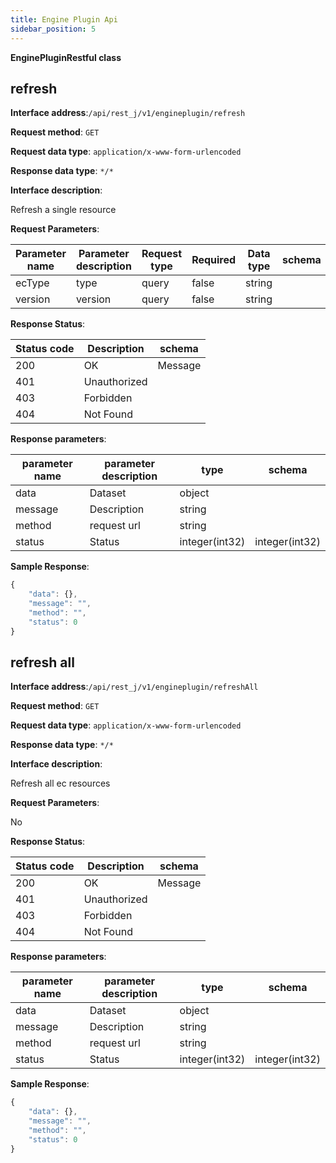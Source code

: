 ```yaml
---
title: Engine Plugin Api
sidebar_position: 5
---
```


**EnginePluginRestful class**

## refresh

**Interface address**:`/api/rest_j/v1/engineplugin/refresh`

**Request method**: `GET`

**Request data type**: `application/x-www-form-urlencoded`

**Response data type**: `*/*`

**Interface description**:<p>Refresh a single resource</p>

**Request Parameters**:

| Parameter name | Parameter description | Request type | Required | Data type | schema |
| -------- | -------- | ----- | -------- | -------- | ------ |
|ecType|type|query|false|string|
|version|version|query|false|string|

**Response Status**:

| Status code | Description | schema |
| -------- | -------- | ----- |
|200|OK|Message|
|401|Unauthorized|
|403|Forbidden|
|404|Not Found|

**Response parameters**:

| parameter name | parameter description | type | schema |
| -------- | -------- | ----- |----- |
|data|Dataset|object|
|message|Description|string|
|method|request url|string|
|status|Status|integer(int32)|integer(int32)|

**Sample Response**:

````javascript
{
    "data": {},
    "message": "",
    "method": "",
    "status": 0
}
````

## refresh all

**Interface address**:`/api/rest_j/v1/engineplugin/refreshAll`

**Request method**: `GET`

**Request data type**: `application/x-www-form-urlencoded`

**Response data type**: `*/*`

**Interface description**:<p>Refresh all ec resources</p>

**Request Parameters**:

No

**Response Status**:

| Status code | Description | schema |
| -------- | -------- | ----- |
|200|OK|Message|
|401|Unauthorized|
|403|Forbidden|
|404|Not Found|

**Response parameters**:

| parameter name | parameter description | type | schema |
| -------- | -------- | ----- |----- |
|data|Dataset|object|
|message|Description|string|
|method|request url|string|
|status|Status|integer(int32)|integer(int32)|

**Sample Response**:

````javascript
{
    "data": {},
    "message": "",
    "method": "",
    "status": 0
}
````
